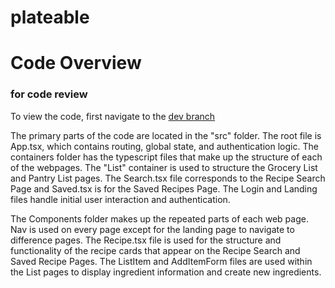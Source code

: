 # plateable

# Code Overview 
### for code review

To view the code, first navigate to the [dev branch](https://github.com/The-Nobodies-SDD/plateable/tree/dev)

The primary parts of the code are located in the "src" folder. The root file is App.tsx, which contains routing, global state, and authentication logic. The containers folder has the typescript files that make up the structure of each of the webpages. The "List" container is used to structure the Grocery List and Pantry List pages. The Search.tsx file corresponds to the Recipe Search Page and Saved.tsx is for the Saved Recipes Page. The Login and Landing files handle initial user interaction and authentication.  

The Components folder makes up the repeated parts of each web page. Nav is used on every page except for the landing page to navigate to difference pages. The Recipe.tsx file is used for the structure and functionality of the recipe cards that appear on the Recipe Search and Saved Recipe Pages. The ListItem and AddItemForm files are used within the List pages to display ingredient information and create new ingredients. 
